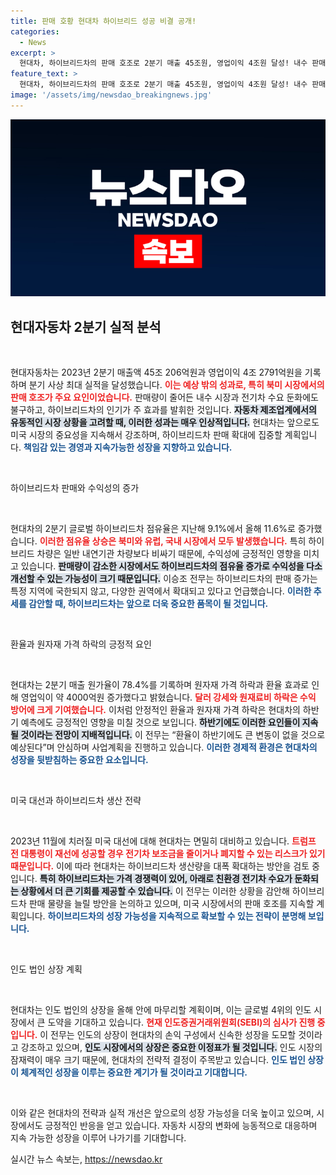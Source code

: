 ```yaml
---
title: 판매 호황 현대차 하이브리드 성공 비결 공개!
categories:
  - News
excerpt: >
  현대차, 하이브리드차의 판매 호조로 2분기 매출 45조원, 영업이익 4조원 달성! 내수 판매 부진에도 북미 시장에서 역대 최대 실적 기록. 미국 대선 예의주시하며 하이브리드 차 생산 확대 검토 중. 클릭하고 자세히 알아보세요!
feature_text: >
  현대차, 하이브리드차의 판매 호조로 2분기 매출 45조원, 영업이익 4조원 달성! 내수 판매 부진에도 북미 시장에서 역대 최대 실적 기록. 미국 대선 예의주시하며 하이브리드 차 생산 확대 검토 중. 클릭하고 자세히 알아보세요!
image: '/assets/img/newsdao_breakingnews.jpg'
---
```


<p><img src="/assets/img/newsdao_breakingnews.jpg" alt="koreaapp 속보" /></p>

<h2 data-ke-size="size26">현대자동차 2분기 실적 분석</h2>

<p data-ke-size="size16">&nbsp;</p>

<p>현대자동차는 2023년 2분기 매출액 45조 206억원과 영업이익 4조 2791억원을 기록하며 분기 사상 최대 실적을 달성했습니다. <b><span style="color: #ee2323;">이는 예상 밖의 성과로, 특히 북미 시장에서의 판매 호조가 주요 요인이었습니다.</span></b> 판매량이 줄어든 내수 시장과 전기차 수요 둔화에도 불구하고, 하이브리드차의 인기가 주 효과를 발휘한 것입니다. <b><span style="background-color: #21538527;">자동차 제조업계에서의 유동적인 시장 상황을 고려할 때, 이러한 성과는 매우 인상적입니다.</span></b> 현대차는 앞으로도 미국 시장의 중요성을 지속해서 강조하며, 하이브리드차 판매 확대에 집중할 계획입니다. <b><span style="color: #1a5490;">책임감 있는 경영과 지속가능한 성장을 지향하고 있습니다.</span></b></p>

<p data-ke-size="size16">&nbsp;</p>

<p>하이브리드차 판매와 수익성의 증가</p>

<p data-ke-size="size16">&nbsp;</p>

<p>현대차의 2분기 글로벌 하이브리드차 점유율은 지난해 9.1%에서 올해 11.6%로 증가했습니다. <b><span style="color: #ee2323;">이러한 점유율 상승은 북미와 유럽, 국내 시장에서 모두 발생했습니다.</span></b> 특히 하이브리드 차량은 일반 내연기관 차량보다 비싸기 때문에, 수익성에 긍정적인 영향을 미치고 있습니다. <b><span style="background-color: #21538527;">판매량이 감소한 시장에서도 하이브리드차의 점유율 증가로 수익성을 다소 개선할 수 있는 가능성이 크기 때문입니다.</span></b> 이승조 전무는 하이브리드차의 판매 증가는 특정 지역에 국한되지 않고, 다양한 권역에서 확대되고 있다고 언급했습니다. <b><span style="color: #1a5490;">이러한 추세를 감안할 때, 하이브리드차는 앞으로 더욱 중요한 품목이 될 것입니다.</span></b></p>

<p data-ke-size="size16">&nbsp;</p>

<p>환율과 원자재 가격 하락의 긍정적 요인</p>

<p data-ke-size="size16">&nbsp;</p>

<p>현대차는 2분기 매출 원가율이 78.4%를 기록하며 원자재 가격 하락과 환율 효과로 인해 영업익이 약 4000억원 증가했다고 밝혔습니다. <b><span style="color: #ee2323;">달러 강세와 원재료비 하락은 수익 방어에 크게 기여했습니다.</span></b> 이처럼 안정적인 환율과 원자재 가격 하락은 현대차의 하반기 예측에도 긍정적인 영향을 미칠 것으로 보입니다. <b><span style="background-color: #21538527;">하반기에도 이러한 요인들이 지속될 것이라는 전망이 지배적입니다.</span></b> 이 전무는 “환율이 하반기에도 큰 변동이 없을 것으로 예상된다”며 안심하며 사업계획을 진행하고 있습니다. <b><span style="color: #1a5490;">이러한 경제적 환경은 현대차의 성장을 뒷받침하는 중요한 요소입니다.</span></b></p>

<p data-ke-size="size16">&nbsp;</p>

<p>미국 대선과 하이브리드차 생산 전략</p>

<p data-ke-size="size16">&nbsp;</p>

<p>2023년 11월에 치러질 미국 대선에 대해 현대차는 면밀히 대비하고 있습니다. <b><span style="color: #ee2323;">트럼프 전 대통령이 재선에 성공할 경우 전기차 보조금을 줄이거나 폐지할 수 있는 리스크가 있기 때문입니다.</span></b> 이에 따라 현대차는 하이브리드차 생산량을 대폭 확대하는 방안을 검토 중입니다. <b><span style="background-color: #21538527;">특히 하이브리드차는 가격 경쟁력이 있어, 아래로 친환경 전기차 수요가 둔화되는 상황에서 더 큰 기회를 제공할 수 있습니다.</span></b> 이 전무는 이러한 상황을 감안해 하이브리드차 판매 물량을 늘릴 방안을 논의하고 있으며, 미국 시장에서의 판매 호조를 지속할 계획입니다. <b><span style="color: #1a5490;">하이브리드차의 성장 가능성을 지속적으로 확보할 수 있는 전략이 분명해 보입니다.</span></b></p>

<p data-ke-size="size16">&nbsp;</p>

<p>인도 법인 상장 계획</p>

<p data-ke-size="size16">&nbsp;</p>

<p>현대차는 인도 법인의 상장을 올해 안에 마무리할 계획이며, 이는 글로벌 4위의 인도 시장에서 큰 도약을 기대하고 있습니다. <b><span style="color: #ee2323;">현재 인도증권거래위원회(SEBI)의 심사가 진행 중입니다.</span></b> 이 전무는 인도의 상장이 현대차의 손익 구성에서 신속한 성장을 도모할 것이라고 강조하고 있으며, <b><span style="background-color: #21538527;">인도 시장에서의 상장은 중요한 이정표가 될 것입니다.</span></b> 인도 시장의 잠재력이 매우 크기 때문에, 현대차의 전략적 결정이 주목받고 있습니다. <b><span style="color: #1a5490;">인도 법인 상장이 체계적인 성장을 이루는 중요한 계기가 될 것이라고 기대합니다.</span></b></p>

<p data-ke-size="size16">&nbsp;</p>

<p>이와 같은 현대차의 전략과 실적 개선은 앞으로의 성장 가능성을 더욱 높이고 있으며, 시장에서도 긍정적인 반응을 얻고 있습니다. 자동차 시장의 변화에 능동적으로 대응하며 지속 가능한 성장을 이루어 나가기를 기대합니다.</p>
실시간 뉴스 속보는, <a href="https://newsdao.kr" rel="dofollow">https://newsdao.kr</a>


